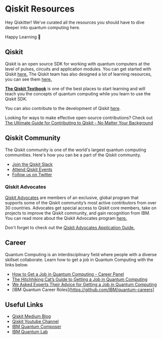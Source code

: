 # Qiskit Resources

Hey Qiskitter! We've curated all the resources you should have to dive deeper into quantum computing here. 

Happy Learning 🎉

## Qiskit
Qiskit is an open source SDK for working with quantum computers at the level of pulses, circuits and application modules. You can get started with Qiskit [here.](https://qiskit.org/) The Qiskit team has also designed a lot of learning resources, you can see them [here.](https://qiskit.org/learn)

[**The Qiskit Textbook**](https://qiskit.org/textbook/preface.html) is one of the best places to start learning and will teach you the concepts of quantum computing while you learn to use the Qiskit SDK.

You can also contribute to the development of Qiskit [here](https://github.com/qiskit).

Looking for ways to make effective open-source contributions? Check out [The Ultimate Guide for Contributing to Qiskit - No Matter Your Background](https://medium.com/qiskit/the-ultimate-guide-for-contributing-to-qiskit-no-matter-your-background-f709470b0461)

## Qiskit Community
The Qiskit community is one of the world's largest quantum computing communities. Here's how you can be a part of the Qiskit community.
* [Join the Qiskit Slack](https://join.slack.com/t/qiskit/shared_invite/zt-mzwbsrki-9gcLoxprMkFNm9kgHYBP8g)
* [Attend Qiskit Events](https://qiskit.org/events)
* [Follow us on Twitter](https://twitter.com/Qiskit)

### Qiskit Advocates
[Qiskit Advocates](https://qiskit.org/advocates) are members of an exclusive, global program that supports some of the Qiskit community’s most active contributors from over 30 countries. Advocates get special access to Qiskit core members, take on projects to improve the Qiskit community, and gain recognition from IBM. You can read more about the Qiskit Advocates program [here.](https://medium.com/qiskit/qiskit-advocate-applications-open-today-heres-what-you-can-expect-from-the-program-a1b7878f86b8)

Don't forget to check out the [Qiskit Advocates Application Guide.](https://github.com/qiskit-community/qiskit-advocate-application-guide)

## Career
Quantum Computing is an interdisciplinary field where people with a diverse skillset collaborate. Learn how to get a job in Quantum Computing with the links below.
* [How to Get a Job in Quantum Computing - Career Panel](https://www.youtube.com/watch?v=7dfw8k2p1to)
* [The Hitchhiking Cat’s Guide to Getting a Job in Quantum Computing](https://medium.com/qiskit/the-hitchhiking-cats-guide-to-getting-a-job-in-quantum-computing-da7e3bb9ff64)
* [We Asked Experts Their Advice for Getting a Job in Quantum Computing](https://medium.com/qiskit/we-asked-experts-their-advice-for-getting-a-job-in-quantum-computing-2f55e9785a6b)
* [IBM Quantum Career Roles](https://github.com/IBM/quantum-careers]

## Useful Links
* [Qiskit Medium Blog](https://medium.com/qiskit)
* [Qiskit Youtube Channel](https://www.youtube.com/channel/UClBNq7mCMf5xm8baE_VMl3A)
* [IBM Quantum Composer](https://quantum-computing.ibm.com/composer/)
* [IBM Quantum Lab](https://quantum-computing.ibm.com/lab)
